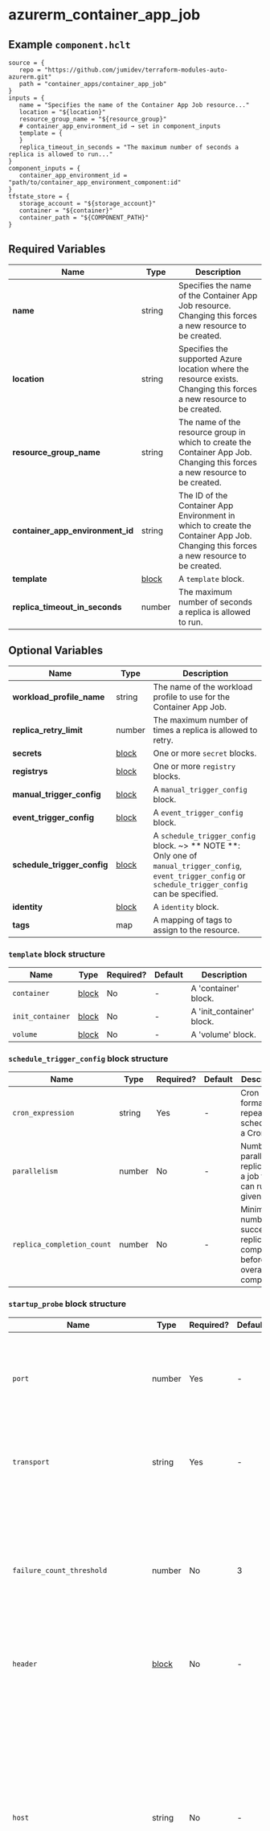 # azurerm_container_app_job



## Example `component.hclt`

```hcl
source = {
   repo = "https://github.com/jumidev/terraform-modules-auto-azurerm.git"   
   path = "container_apps/container_app_job"   
}
inputs = {
   name = "Specifies the name of the Container App Job resource..."   
   location = "${location}"   
   resource_group_name = "${resource_group}"   
   # container_app_environment_id → set in component_inputs
   template = {
   }   
   replica_timeout_in_seconds = "The maximum number of seconds a replica is allowed to run..."   
}
component_inputs = {
   container_app_environment_id = "path/to/container_app_environment_component:id"   
}
tfstate_store = {
   storage_account = "${storage_account}"   
   container = "${container}"   
   container_path = "${COMPONENT_PATH}"   
}
```

## Required Variables

| Name | Type |  Description |
| ---- | --------- |  ----------- |
| **name** | string |  Specifies the name of the Container App Job resource. Changing this forces a new resource to be created. | 
| **location** | string |  Specifies the supported Azure location where the resource exists. Changing this forces a new resource to be created. | 
| **resource_group_name** | string |  The name of the resource group in which to create the Container App Job. Changing this forces a new resource to be created. | 
| **container_app_environment_id** | string |  The ID of the Container App Environment in which to create the Container App Job. Changing this forces a new resource to be created. | 
| **template** | [block](#template-block-structure) |  A `template` block. | 
| **replica_timeout_in_seconds** | number |  The maximum number of seconds a replica is allowed to run. | 

## Optional Variables

| Name | Type |  Description |
| ---- | --------- |  ----------- |
| **workload_profile_name** | string |  The name of the workload profile to use for the Container App Job. | 
| **replica_retry_limit** | number |  The maximum number of times a replica is allowed to retry. | 
| **secrets** | [block](#secret-block-structure) |  One or more `secret` blocks. | 
| **registrys** | [block](#registry-block-structure) |  One or more `registry` blocks. | 
| **manual_trigger_config** | [block](#manual_trigger_config-block-structure) |  A `manual_trigger_config` block. | 
| **event_trigger_config** | [block](#event_trigger_config-block-structure) |  A `event_trigger_config` block. | 
| **schedule_trigger_config** | [block](#schedule_trigger_config-block-structure) |  A `schedule_trigger_config` block. ~> ** NOTE **: Only one of `manual_trigger_config`, `event_trigger_config` or `schedule_trigger_config` can be specified. | 
| **identity** | [block](#identity-block-structure) |  A `identity` block. | 
| **tags** | map |  A mapping of tags to assign to the resource. | 

### `template` block structure

| Name | Type | Required? | Default | Description |
| ---- | ---- | --------- | ------- | ----------- |
| `container` | [block](#container-block-structure) | No | - | A 'container' block. |
| `init_container` | [block](#init_container-block-structure) | No | - | A 'init_container' block. |
| `volume` | [block](#volume-block-structure) | No | - | A 'volume' block. |

### `schedule_trigger_config` block structure

| Name | Type | Required? | Default | Description |
| ---- | ---- | --------- | ------- | ----------- |
| `cron_expression` | string | Yes | - | Cron formatted repeating schedule of a Cron Job. |
| `parallelism` | number | No | - | Number of parallel replicas of a job that can run at a given time. |
| `replica_completion_count` | number | No | - | Minimum number of successful replica completions before overall job completion. |

### `startup_probe` block structure

| Name | Type | Required? | Default | Description |
| ---- | ---- | --------- | ------- | ----------- |
| `port` | number | Yes | - | The port number on which to connect. Possible values are between '1' and '65535'. |
| `transport` | string | Yes | - | Type of probe. Possible values are 'TCP', 'HTTP', and 'HTTPS'. |
| `failure_count_threshold` | number | No | 3 | The number of consecutive failures required to consider this probe as failed. Possible values are between '1' and '10'. Defaults to '3'. |
| `header` | [block](#header-block-structure) | No | - | A 'header' block as detailed below. |
| `host` | string | No | - | The value for the host header which should be sent with this probe. If unspecified, the IP Address of the Pod is used as the host header. Setting a value for 'Host' in 'headers' can be used to override this for 'HTTP' and 'HTTPS' type probes. |
| `interval_seconds` | number | No | 10 | How often, in seconds, the probe should run. Possible values are between '1' and '240'. Defaults to '10' |
| `path` | string | No | / | The URI to use with the 'host' for http type probes. Not valid for 'TCP' type probes. Defaults to '/'. |
| `timeout` | string | No | 1 | Time in seconds after which the probe times out. Possible values are in the range '1' - '240'. Defaults to '1'. |
| `termination_grace_period_seconds` | number | No | - | The time in seconds after the container is sent the termination signal before the process if forcibly killed. |

### `liveness_probe` block structure

| Name | Type | Required? | Default | Description |
| ---- | ---- | --------- | ------- | ----------- |
| `port` | number | Yes | - | The port number on which to connect. Possible values are between '1' and '65535'. |
| `transport` | string | Yes | - | Type of probe. Possible values are 'TCP', 'HTTP', and 'HTTPS'. |
| `failure_count_threshold` | number | No | 3 | The number of consecutive failures required to consider this probe as failed. Possible values are between '1' and '10'. Defaults to '3'. |
| `header` | [block](#header-block-structure) | No | - | A 'header' block as detailed below. |
| `host` | string | No | Host | The probe hostname. Defaults to the pod IP address. Setting a value for 'Host' in 'headers' can be used to override this for 'HTTP' and 'HTTPS' type probes. |
| `initial_delay` | string | No | - | The time in seconds to wait after the container has started before the probe is started. |
| `interval_seconds` | number | No | 10 | How often, in seconds, the probe should run. Possible values are in the range '1' - '240'. Defaults to '10'. |
| `path` | string | No | / | The URI to use with the 'host' for http type probes. Not valid for 'TCP' type probes. Defaults to '/'. |
| `timeout` | string | No | 1 | Time in seconds after which the probe times out. Possible values are in the range '1' - '240'. Defaults to '1'. |
| `termination_grace_period_seconds` | number | No | - | The time in seconds after the container is sent the termination signal before the process if forcibly killed. |

### `header` block structure

| Name | Type | Required? | Default | Description |
| ---- | ---- | --------- | ------- | ----------- |
| `name` | string | Yes | - | The HTTP Header Name. |
| `value` | string | Yes | - | The HTTP Header value. |

### `registry` block structure

| Name | Type | Required? | Default | Description |
| ---- | ---- | --------- | ------- | ----------- |
| `identity` | string | No | - | A Managed Identity to use to authenticate with Azure Container Registry. |
| `username` | string | No | - | The username to use to authenticate with Azure Container Registry. |
| `password_secret_name` | string | No | - | The name of the Secret that contains the registry login password. |
| `server` | string | No | - | The URL of the Azure Container Registry server. |

### `manual_trigger_config` block structure

| Name | Type | Required? | Default | Description |
| ---- | ---- | --------- | ------- | ----------- |
| `parallelism` | number | No | - | Number of parallel replicas of a job that can run at a given time. |
| `replica_completion_count` | number | No | - | Minimum number of successful replica completions before overall job completion. |

### `rules` block structure

| Name | Type | Required? | Default | Description |
| ---- | ---- | --------- | ------- | ----------- |
| `name` | string | No | - | Name of the scale rule. |
| `custom_rule_type` | string | No | - | Type of the scale rule. |
| `metadata` | string | No | - | Metadata properties to describe the scale rule. |
| `authentication` | [block](#authentication-block-structure) | No | - | A 'authentication' block. |

### `event_trigger_config` block structure

| Name | Type | Required? | Default | Description |
| ---- | ---- | --------- | ------- | ----------- |
| `parallelism` | number | No | - | Number of parallel replicas of a job that can run at a given time. |
| `replica_completion_count` | number | No | - | Minimum number of successful replica completions before overall job completion. |
| `scale` | [block](#scale-block-structure) | No | - | A 'scale' block. |

### `init_container` block structure

| Name | Type | Required? | Default | Description |
| ---- | ---- | --------- | ------- | ----------- |
| `name` | string | Yes | - | The name of the container. |
| `cpu` | string | Yes | - | The amount of vCPU to allocate to the container. Possible values include '0.25', '0.5', '0.75', '1.0', '1.25', '1.5', '1.75', and '2.0'. ~> **NOTE:** 'cpu' and 'memory' must be specified in '0.25'/'0.5Gi' combination increments. e.g. '1.0' / '2.0' or '0.5' / '1.0' |
| `memory` | string | Yes | - | The amount of memory to allocate to the container. Possible values are '0.5Gi', '1Gi', '1.5Gi', '2Gi', '2.5Gi', '3Gi', '3.5Gi' and '4Gi'. ~> **NOTE:** 'cpu' and 'memory' must be specified in '0.25'/'0.5Gi' combination increments. e.g. '1.25' / '2.5Gi' or '0.75' / '1.5Gi' |
| `image` | string | Yes | - | The image to use to create the container. |
| `args` | list | No | - | A list of extra arguments to pass to the container. |
| `command` | list | No | - | A command to pass to the container to override the default. This is provided as a list of command line elements without spaces. |
| `env` | string | No | - | One or more 'env' blocks as detailed below. |
| `ephemeral_storage` | string | No | - | The amount of ephemeral storage available to the Container App. ~> **NOTE:** 'ephemeral_storage' is currently in preview and not configurable at this time. |
| `volume_mounts` | [block](#volume_mounts-block-structure) | No | - | A 'volume_mounts' block as detailed below. |

### `authentication` block structure

| Name | Type | Required? | Default | Description |
| ---- | ---- | --------- | ------- | ----------- |
| `secret_name` | string | No | - | Name of the secret from which to pull the auth params. |
| `trigger_parameter` | string | No | - | Trigger Parameter that uses the secret. |

### `scale` block structure

| Name | Type | Required? | Default | Description |
| ---- | ---- | --------- | ------- | ----------- |
| `max_executions` | number | No | - | Maximum number of job executions that are created for a trigger. |
| `min_executions` | number | No | - | Minimum number of job executions that are created for a trigger. |
| `polling_interval_in_seconds` | number | No | - | Interval to check each event source in seconds. |
| `rules` | [block](#rules-block-structure) | No | - | A 'rules' block. |

### `readiness_probe` block structure

| Name | Type | Required? | Default | Description |
| ---- | ---- | --------- | ------- | ----------- |
| `port` | number | Yes | - | The port number on which to connect. Possible values are between '1' and '65535'. |
| `transport` | string | Yes | - | Type of probe. Possible values are 'TCP', 'HTTP', and 'HTTPS'. |
| `failure_count_threshold` | number | No | 3 | The number of consecutive failures required to consider this probe as failed. Possible values are between '1' and '10'. Defaults to '3'. |
| `header` | [block](#header-block-structure) | No | - | A 'header' block as detailed below. |
| `host` | string | No | Host | The probe hostname. Defaults to the pod IP address. Setting a value for 'Host' in 'headers' can be used to override this for 'HTTP' and 'HTTPS' type probes. |
| `interval_seconds` | number | No | 10 | How often, in seconds, the probe should run. Possible values are between '1' and '240'. Defaults to '10' |
| `path` | string | No | / | The URI to use for http type probes. Not valid for 'TCP' type probes. Defaults to '/'. |
| `success_count_threshold` | number | No | 3 | The number of consecutive successful responses required to consider this probe as successful. Possible values are between '1' and '10'. Defaults to '3'. |
| `timeout` | string | No | 1 | Time in seconds after which the probe times out. Possible values are in the range '1' - '240'. Defaults to '1'. |

### `identity` block structure

| Name | Type | Required? | Default | Description |
| ---- | ---- | --------- | ------- | ----------- |
| `type` | string | No | None | The type of identity used for the Container App Job. Possible values are 'SystemAssigned', 'UserAssigned' and 'None'. Defaults to 'None'. |
| `identity_ids` | list | No | - | A list of Managed Identity IDs to assign to the Container App Job. |

### `container` block structure

| Name | Type | Required? | Default | Description |
| ---- | ---- | --------- | ------- | ----------- |
| `name` | string | Yes | - | The name of the container. |
| `cpu` | string | Yes | - | The amount of vCPU to allocate to the container. Possible values include '0.25', '0.5', '0.75', '1.0', '1.25', '1.5', '1.75', and '2.0'. ~> **NOTE:** 'cpu' and 'memory' must be specified in '0.25'/'0.5Gi' combination increments. e.g. '1.0' / '2.0' or '0.5' / '1.0' |
| `memory` | string | Yes | - | The amount of memory to allocate to the container. Possible values are '0.5Gi', '1Gi', '1.5Gi', '2Gi', '2.5Gi', '3Gi', '3.5Gi' and '4Gi'. ~> **NOTE:** 'cpu' and 'memory' must be specified in '0.25'/'0.5Gi' combination increments. e.g. '1.25' / '2.5Gi' or '0.75' / '1.5Gi' |
| `image` | string | Yes | - | The image to use to create the container. |
| `args` | list | No | - | A list of extra arguments to pass to the container. |
| `command` | list | No | - | A command to pass to the container to override the default. This is provided as a list of command line elements without spaces. |
| `env` | string | No | - | One or more 'env' blocks as detailed below. |
| `ephemeral_storage` | string | No | - | The amount of ephemeral storage available to the Container App. ~> **NOTE:** 'ephemeral_storage' is currently in preview and not configurable at this time. |
| `liveness_probe` | [block](#liveness_probe-block-structure) | No | - | A 'liveness_probe' block as detailed below. |
| `readiness_probe` | [block](#readiness_probe-block-structure) | No | - | A 'readiness_probe' block as detailed below. |
| `startup_probe` | [block](#startup_probe-block-structure) | No | - | A 'startup_probe' block as detailed below. |
| `volume_mounts` | [block](#volume_mounts-block-structure) | No | - | A 'volume_mounts' block as detailed below. |

### `volume` block structure

| Name | Type | Required? | Default | Description |
| ---- | ---- | --------- | ------- | ----------- |
| `name` | string | No | - | The name of the volume. |
| `storage_type` | string | No | - | The type of storage to use for the volume. Possible values are 'AzureFile', 'EmptyDir' and 'Secret'. |
| `storage_name` | string | No | - | The name of the storage to use for the volume. |

### `volume_mounts` block structure

| Name | Type | Required? | Default | Description |
| ---- | ---- | --------- | ------- | ----------- |
| `name` | string | Yes | - | The name of the volume to mount. This must match the name of a volume defined in the 'volume' block. |
| `path` | string | Yes | - | The path within the container at which the volume should be mounted. Must not contain ':'. |

### `secret` block structure

| Name | Type | Required? | Default | Description |
| ---- | ---- | --------- | ------- | ----------- |
| `name` | string | Yes | - | The secret name. |
| `identity` | string | No | - | The identity to use for accessing the Key Vault secret reference. This can either be the Resource ID of a User Assigned Identity, or 'System' for the System Assigned Identity. !> **Note:** 'identity' must be used together with 'key_vault_secret_id' |
| `key_vault_secret_id` | string | No | - | The ID of a Key Vault secret. This can be a versioned or version-less ID. !> **Note:** When using 'key_vault_secret_id', 'ignore_changes' should be used to ignore any changes to 'value'. |
| `value` | string | No | - | The value for this secret. !> **Note:** 'value' will be ignored if 'key_vault_secret_id' and 'identity' are provided. |



## Outputs

| Name | Type | Sensitive? | Description |
| ---- | ---- | --------- | --------- |
| **identity_ids** | list | No  | A list of Managed Identity IDs to assign to the Container App Job. In addition to the Arguments listed above - the following Attributes are exported: | 
| **id** | string | No  | The ID of the Container App Job. | 
| **outbound_ip_addresses** | list | No  | A list of the Public IP Addresses which the Container App uses for outbound network access. | 
| **event_stream_endpoint** | string | No  | The endpoint for the Container App Job event stream. | 

Additionally, all variables are provided as outputs.
